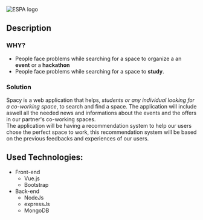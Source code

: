 ![ESPA logo](https://github.com/amiradridi/Espa/blob/master/avecSlogan.png)

## Description
  ### WHY?
  * People face problems while searching for a space to organize a an **event** or a **hackathon**
  * People face problems while searching for a space to **study**.
  ### Solution
  Spacy is a web application that helps, *students or any individual looking for a co-working space*, to search and find a space.
  The application will include aswell all the needed news and informations about the events and the offers in our partner's co-working spaces.
  <br/>
  The application will be having a recommendation system to help our users chose the perfect space to work,
  this recommendation system will be based on the previous feedbacks and experiences of our users.
  
## Used Technologies:
* Front-end
  * Vue.js
  * Bootstrap
* Back-end
  * NodeJs
  * expressJs
  * MongoDB
